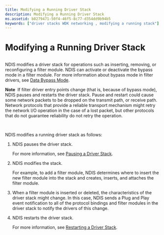 ```yaml
---
title: Modifying a Running Driver Stack
description: Modifying a Running Driver Stack
ms.assetid: b8279471-50f4-46f5-8c77-d354dd9b94b5
keywords: ["driver stacks WDK networking , modifying a running stack"]
---
```


# Modifying a Running Driver Stack


## <a href="" id="ddk-modifying-a-running-driver-stack-ng"></a>


NDIS modifies a driver stack for operations such as inserting, removing, or reconfiguring a filter module. NDIS can activate or deactivate the bypass mode in a filter module. For more information about bypass mode in filter drivers, see [Data Bypass Mode](data-bypass-mode.md).

**Note**  If filter driver entry points change (that is, because of bypass mode), NDIS pauses and restarts the driver stack. Pause and restart could cause some network packets to be dropped on the transmit path, or receive path. Network protocols that provide a reliable transport mechanism might retry the network I/O operation in the case of a lost packet, but other protocols that do not guarantee reliability do not retry the operation.

 

NDIS modifies a running driver stack as follows:

1.  NDIS pauses the driver stack.

    For more information, see [Pausing a Driver Stack](pausing-a-driver-stack.md).

2.  NDIS modifies the stack.

    For example, to add a filter module, NDIS determines where to insert the new filter module into the stack and creates, inserts, and attaches the filter module.

3.  When a filter module is inserted or deleted, the characteristics of the driver stack might change. In this case, NDIS sends a Plug and Play event notification to all of the protocol bindings and filter modules in the driver stack to notify the drivers of this change.

4.  NDIS restarts the driver stack.

    For more information, see [Restarting a Driver Stack](restarting-a-driver-stack.md).

 

 





